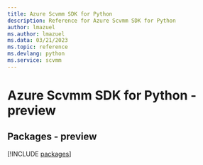 ```yaml
---
title: Azure Scvmm SDK for Python
description: Reference for Azure Scvmm SDK for Python
author: lmazuel
ms.author: lmazuel
ms.data: 03/21/2023
ms.topic: reference
ms.devlang: python
ms.service: scvmm
---
```

# Azure Scvmm SDK for Python - preview
## Packages - preview
[!INCLUDE [packages](scvmm-index.md)]